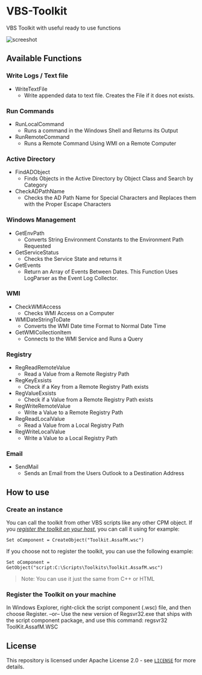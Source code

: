 # VBS-Toolkit
VBS Toolkit with useful ready to use functions

![screeshot](https://lh3.googleusercontent.com/3L-y_gu-tj1RbtWj-SnvG2TGhMqC_1XkqCTC4ZsPvov0OMbB6qH5oo1o5xTIyf924hwcIQ)
## Available Functions
### Write Logs / Text file
- WriteTextFile
	- Write appended data to text file. Creates the File if it does not exists.

### Run Commands
- RunLocalCommand
	- Runs a command in the Windows Shell and Returns its Output
- RunRemoteCommand
	- Runs a Remote Command Using WMI on a Remote Computer

### Active Directory
- FindADObject
	- Finds Objects in the Active Directory by Object Class and Search by Category
- CheckADPathName
	- Checks the AD Path Name for Special Characters and Replaces them with the Proper Escape Characters

### Windows Management
- GetEnvPath
	- Converts String Environment Constants to the Environment Path Requested
- GetServiceStatus
	- Checks the Service State and returns it
- GetEvents
	- Return an Array of Events Between Dates. This Function Uses LogParser as the Event Log Collector.

### WMI
- CheckWMIAccess
	- Checks WMI Access on a Computer
- WMIDateStringToDate
	- Converts the WMI Date time Format to Normal Date Time
- GetWMICollectionItem
	- Connects to the WMI Service and Runs a Query

### Registry
- RegReadRemoteValue
	- Read a Value from a Remote Registry Path
- RegKeyExsists
	- Check if a Key from a Remote Registry Path exists
- RegValueExsists
	- Check if a Value from a Remote Registry Path exists
- RegWriteRemoteValue
	- Write a Value to a Remote Registry Path
- RegReadLocalValue
	- Read a Value from a Local Registry Path
- RegWriteLocalValue
	- Write a Value to a Local Registry Path

### Email
- SendMail
	- Sends an Email from the Users Outlook to a Destination Address

## How to use
### Create an instance
You can call the toolkit from other VBS scripts like any other CPM object.
If you [*register the toolkit on your host*](#Register-the-Toolkit-on-your-machine), you can call it using for example:
```vbs
Set oComponent = CreateObject("Toolkit.AssafM.wsc")
```
If you choose not to register the toolkit, you can use the following example:
```vbs
Set oComponent = GetObject("script:C:\Scripts\Toolkits\Toolkit.AssafM.wsc")
```
> Note: You can use it just the same from C++ or HTML

### Register the Toolkit on your machine
In Windows Explorer, right-click the script component (.wsc) file, and then choose Register.
–or–
Use the new version of Regsvr32.exe that ships with the script component package, and use this command:
regsvr32 ToolKit.AssafM.WSC

## License
This repository is licensed under Apache License 2.0 - see [`LICENSE`](LICENSE) for more details.
